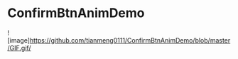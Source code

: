 # ConfirmBtnAnimDemo
![image]https://github.com/tianmeng0111/ConfirmBtnAnimDemo/blob/master/GIF.gif/
